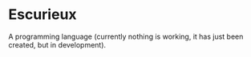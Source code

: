 # Escurieux
A programming language (currently nothing is working, it has just been created, but in development).